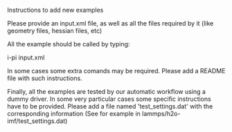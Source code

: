 
Instructions to add new examples

Please provide an input.xml file, as well as all the files required by it (like geometry files, hessian files, etc)

All the example should be called by typing:

 i-pi input.xml

 <call driver>

In some cases some extra comands may be required. Please add a README file with such instructions.

Finally, all the examples are tested by our automatic workflow using a dummy driver. 
In some very particular cases some specific instructions have to be provided.
Please add a file named 'test_settings.dat' with the corresponding information
(See for example in lammps/h2o-imf/test_settings.dat)
